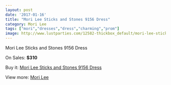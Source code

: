 ```yaml
---
layout: post
date: '2017-01-16'
title: "Mori Lee Sticks and Stones 9156 Dress"
category: Mori Lee
tags: ["mori","dresses","dress","charming","prom"]
image: http://www.lustparties.com/12582-thickbox_default/mori-lee-sticks-and-stones-9156-dress.jpg
---
```

Mori Lee Sticks and Stones 9156 Dress

On Sales: **$310**
<a href="https://www.lustparties.com/en/mori-lee/4690-mori-lee-sticks-and-stones-9156-dress.html"><amp-img layout="responsive" width="600" height="600" src="//www.lustparties.com/12582-thickbox_default/mori-lee-sticks-and-stones-9156-dress.jpg" alt="Mori Lee Sticks and Stones 9156 Dress 0" /></a>
<a href="https://www.lustparties.com/en/mori-lee/4690-mori-lee-sticks-and-stones-9156-dress.html"><amp-img layout="responsive" width="600" height="600" src="//www.lustparties.com/12583-thickbox_default/mori-lee-sticks-and-stones-9156-dress.jpg" alt="Mori Lee Sticks and Stones 9156 Dress 1" /></a>

Buy it: [Mori Lee Sticks and Stones 9156 Dress](https://www.lustparties.com/en/mori-lee/4690-mori-lee-sticks-and-stones-9156-dress.html "Mori Lee Sticks and Stones 9156 Dress")

View more: [Mori Lee](https://www.lustparties.com/en/26-mori-lee "Mori Lee")